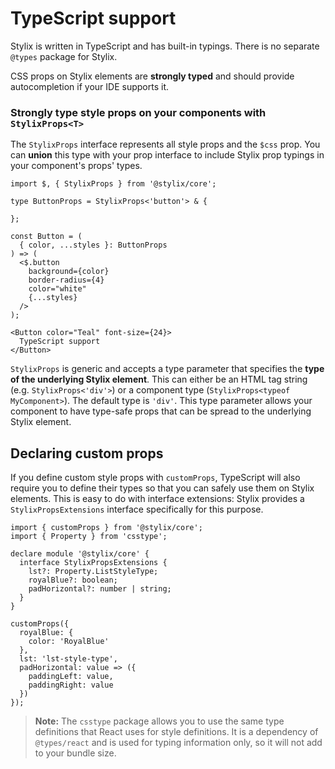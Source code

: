 # TypeScript support

Stylix is written in TypeScript and has built-in typings. There is no separate `@types` package for Stylix.

CSS props on Stylix elements are **strongly typed** and should provide autocompletion if your IDE supports it.

### Strongly type style props on your components with `StylixProps<T>`

The `StylixProps` interface represents all style props and the `$css` prop. You can **union** this type with your prop interface to include Stylix prop typings in your component's props' types.

```tsx-render
import $, { StylixProps } from '@stylix/core';

type ButtonProps = StylixProps<'button'> & {
  
};

const Button = (
  { color, ...styles }: ButtonProps
) => (
  <$.button 
    background={color}
    border-radius={4}
    color="white"
    {...styles}
  />
);

<Button color="Teal" font-size={24}>
  TypeScript support
</Button>
```

`StylixProps` is generic and accepts a type parameter that specifies the **type of the underlying Stylix element**. This can either be an HTML tag string (e.g. `StylixProps<'div'>`) or a component type (`StylixProps<typeof MyComponent>`). The default type is `'div'`. This type parameter allows your component to have type-safe props that can be spread to the underlying Stylix element.

## Declaring custom props

If you define custom style props with `customProps`, TypeScript will also require you to define their types so that you can safely use them on Stylix elements. This is easy to do with interface extensions: Stylix provides a `StylixPropsExtensions` interface specifically for this purpose.

```tsx
import { customProps } from '@stylix/core';
import { Property } from 'csstype';

declare module '@stylix/core' {
  interface StylixPropsExtensions {
    lst?: Property.ListStyleType;
    royalBlue?: boolean;
    padHorizontal?: number | string;
  }
}

customProps({
  royalBlue: {
    color: 'RoyalBlue'
  },
  lst: 'lst-style-type',
  padHorizontal: value => ({
    paddingLeft: value, 
    paddingRight: value 
  })
});
```

> **Note:** The `csstype` package allows you to use the same type definitions that React uses for style definitions. It is a dependency of `@types/react` and is used for typing information only, so it will not add to your bundle size.
